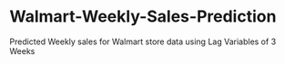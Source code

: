 # Walmart-Weekly-Sales-Prediction
Predicted Weekly sales for Walmart store data using Lag Variables of 3 Weeks
